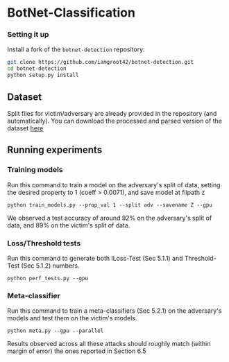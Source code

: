 # BotNet-Classification

### Setting it up

Install a fork of the `botnet-detection` repository:

```bash
git clone https://github.com/iamgroot42/botnet-detection.git
cd botnet-detection
python setup.py install
```

## Dataset

Split files for victim/adversary are already provided in the repository (and automatically). You can download the processed and parsed version of the dataset [here](https://archive.org/details/FormEstDistRisks_botnet)

## Running experiments

### Training models

Run this command to train a model on the adversary's split of data, setting the desired property to 1 (coeff > 0.0071), and save model at filpath `Z`

`python train_models.py --prop_val 1 --split adv --savename Z --gpu`

We observed a test accuracy of around 92% on the adversary's split of data, and 89% on the victim's split of data.

### Loss/Threshold tests

Run this command to generate both lLoss-Test (Sec 5.1.1) and Threshold-Test (Sec 5.1.2) numbers.

`python perf_tests.py --gpu`

### Meta-classifier

Run this command to train a meta-classifiers (Sec 5.2.1) on the adversary's models and test them on the victim's models.

`python meta.py --gpu --parallel`

Results observed across all these attacks should roughly match (within margin of error) the ones reported in Section 6.5
